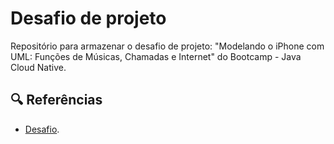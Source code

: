 # Desafio de projeto
Repositório para armazenar o desafio de projeto: "Modelando o iPhone com UML: Funções de Músicas, Chamadas e Internet" do Bootcamp - Java Cloud Native.

## 🔍 Referências
- [Desafio](https://web.dio.me/lab/desafio-de-projeto-1/learning/6d16483b-8e3c-4275-9e1d-9ecea46a839c?back=/track/bradesco-java-cloud-native).

